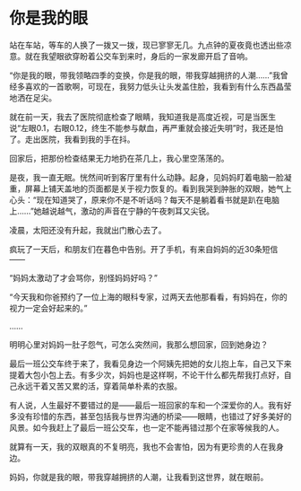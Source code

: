 # 你是我的眼

站在车站，等车的人换了一拨又一拨，现已寥寥无几。九点钟的夏夜竟也透出些凉意。就在我望眼欲穿盼着公交车到来时，身后的一家发廊开启了音响。 

“你是我的眼，带我领略四季的变换，你是我的眼，带我穿越拥挤的人潮……”我曾经多喜欢的一首歌啊，可现在，我努力低头让头发盖住脸，我看到有什么东西晶莹地洒在足尖。 

就在前一天，我去了医院彻底检查了眼睛，我知道我是高度近视，可是当医生说“左眼0.1，右眼0.12，终生不能参与献血，再严重就会接近失明”时，我还是怕了。走出医院，我看到我的手在抖。 

回家后，把那份检查结果无力地扔在茶几上，我心里空荡荡的。 

是夜，我一直无眠。恍然间听到客厅里有什么动静。起身，见妈妈盯着电脑一脸凝重，屏幕上铺天盖地的页面都是关于视力恢复的。看到我哭到肿胀的双眼，她气上心头：“现在知道哭了，原来你不是不听话吗？每天不是躺着看书就是趴在电脑上……”她越说越气，激动的声音在宁静的午夜刺耳又尖锐。 

凌晨，太阳还没有升起，我就出门散心去了。 

疯玩了一天后，和朋友们在暮色中告别。开了手机，有来自妈妈的近30条短信—— 

“妈妈太激动了才会骂你，别怪妈妈好吗？” 

“今天我和你爸预约了一位上海的眼科专家，过两天去他那看看，有妈妈在，你的视力一定会好起来的。” 

…… 

明明心里对妈妈一肚子怨气，可怎么突然间，我那么想回家，回到她身边？ 

最后一班公交车终于来了，我看见身边一个阿姨先把她的女儿抱上车，自己又下来提着大包小包上去。有多少次，妈妈也是这样啊，不论干什么都先帮我打点好，自己永远干着又苦又累的活，穿着简单朴素的衣服。 

有人说，人生最好不要错过的是——最后一班回家的车和一个深爱你的人。我有好多没有珍惜的东西，甚至包括我与世界沟通的桥梁——眼睛，也错过了好多美好的风景。如今我赶上了最后一班公交车，也一定不能再错过那个在家等候我的人。 

就算有一天，我的双眼真的不复明亮，我也不会害怕，因为有更珍贵的人在我身边。 

妈妈，你就是我的眼，带我穿越拥挤的人潮，让我看到这世界，就在眼前。